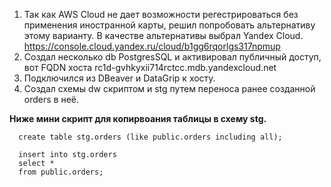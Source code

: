 1. Так как AWS Cloud не дает возможности регестрироваться без применения иностранной карты, решил попробовать альтернативу этому варианту.
В качестве альтернативы выбрал Yandex Cloud. https://console.cloud.yandex.ru/cloud/b1gg6rqorlgs317npmup
2. Создал несколько db PostgresSQL и активировал публичный доступ, вот FQDN хоста rc1d-gvhkyxii714rctcc.mdb.yandexcloud.net
3. Подключился из DBeaver и DataGrip к хосту.
4. Создал схемы dw скриптом и stg путем переноса ранее созданной orders в неё.

**Ниже мини скрипт для копирвоания таблицы в схему stg.**

      create table stg.orders (like public.orders including all);
      
      insert into stg.orders
      select *
      from public.orders;
